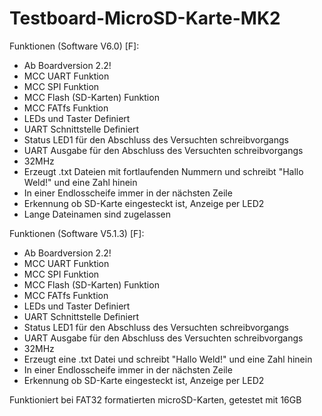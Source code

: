 # Testboard-MicroSD-Karte-MK2

 Funktionen (Software V6.0) [F]:
- Ab Boardversion 2.2!
- MCC UART Funktion
- MCC SPI Funktion
- MCC Flash (SD-Karten) Funktion
- MCC FATfs Funktion
- LEDs und Taster Definiert
- UART Schnittstelle Definiert
- Status LED1 für den Abschluss des Versuchten schreibvorgangs
- UART Ausgabe für den Abschluss des Versuchten schreibvorgangs
- 32MHz
- Erzeugt .txt Dateien mit fortlaufenden Nummern und schreibt "Hallo Weld!" und eine Zahl hinein
- In einer Endlosscheife immer in der nächsten Zeile
- Erkennung ob SD-Karte eingesteckt ist, Anzeige per LED2 
- Lange Dateinamen sind zugelassen



 Funktionen (Software V5.1.3) [F]:
- Ab Boardversion 2.2!
- MCC UART Funktion
- MCC SPI Funktion
- MCC Flash (SD-Karten) Funktion
- MCC FATfs Funktion
- LEDs und Taster Definiert
- UART Schnittstelle Definiert
- Status LED1 für den Abschluss des Versuchten schreibvorgangs
- UART Ausgabe für den Abschluss des Versuchten schreibvorgangs
- 32MHz
- Erzeugt eine .txt Datei und schreibt "Hallo Weld!" und eine Zahl hinein
- In einer Endlosscheife immer in der nächsten Zeile
- Erkennung ob SD-Karte eingesteckt ist, Anzeige per LED2 

Funktioniert bei FAT32 formatierten microSD-Karten, getestet mit 16GB

